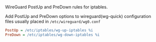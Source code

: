 WireGuard PostUp and PreDown rules for iptables.

Add PostUp and PreDown options to wireguard(wg-quick) configuration files usually placed in `/etc/wireguard/wg0.conf`

```ini
PostUp = /etc/iptables/wg-up-iptables %i
PreDown = /etc/iptables/wg-down-iptables %i
```